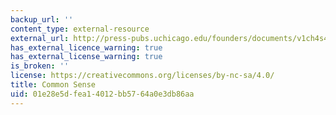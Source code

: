 ```yaml
---
backup_url: ''
content_type: external-resource
external_url: http://press-pubs.uchicago.edu/founders/documents/v1ch4s4.html
has_external_licence_warning: true
has_external_license_warning: true
is_broken: ''
license: https://creativecommons.org/licenses/by-nc-sa/4.0/
title: Common Sense
uid: 01e28e5d-fea1-4012-bb57-64a0e3db86aa
---
```

